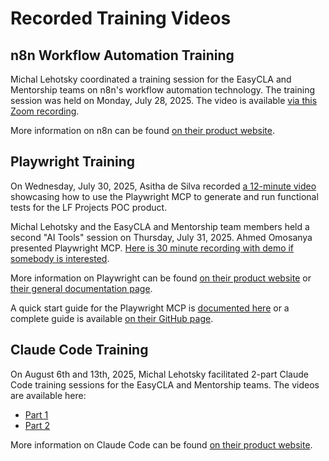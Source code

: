 # Recorded Training Videos

## n8n Workflow Automation Training

Michal Lehotsky coordinated a training session for the EasyCLA and Mentorship
teams on n8n's workflow automation technology. The training session was held on
Monday, July 28, 2025. The video is available [via this Zoom
recording](https://zoom.us/rec/share/eRoWa6hZchWb1WSFK5uTI33GvAP7SONmkMFytQeoEErJSI5YIkvesE2ySdP_EdnG.eyUkV3Xpq1_4j49L?startTime=1753713178000).

More information on n8n can be found [on their product website](https://n8n.io/).

## Playwright Training

On Wednesday, July 30, 2025, Asitha de Silva recorded [a 12-minute
video](https://drive.google.com/file/d/1l6y7YjMxBFujsL1zuk96a0q8fpcVQdR5/view)
showcasing how to use the Playwright MCP to generate and run functional tests
for the LF Projects POC product.

Michal Lehotsky and the EasyCLA and Mentorship team members held a second "AI
Tools" session on Thursday, July 31, 2025. Ahmed Omosanya presented Playwright
MCP. [Here is 30 minute recording with demo if somebody is
interested](https://zoom.us/rec/share/r6UvEKR8fPHEg2VLviXkhY0fxsORr2jM_xK-vFAiEs7LUAyxBbMw53RX531qGd4_.rxy99jfPePv1syUM?startTime=1753972303000).

More information on Playwright can be found [on their product
website](https://playwright.dev/) or [their general documentation
page](https://playwright.dev/docs/intro).

A quick start guide for the Playwright MCP is [documented
here](../mcp/playwright.md) or a complete guide is available [on their GitHub
page](https://github.com/microsoft/playwright-mcp).

## Claude Code Training

On August 6th and 13th, 2025, Michal Lehotsky facilitated 2-part Claude Code
training sessions for the EasyCLA and Mentorship teams.
The videos are available here:

- [Part 1](https://zoom.us/rec/share/iOf-vwR6YS3MMO8JvSk9--n-9nQzumckSiwZiU7kz3RicTZPOStffSd4gibbbwED.ZcXf6mkoH0sFWxwc?startTime=1754501710000)
- [Part 2](https://zoom.us/rec/share/5xE8YpGVHXBEHKGowc5Spcj9J0dIDU4yc7YxhkN0XswHqy_9c91AEaUc376ZfTMD.F_d2lVMPxhzEQ8yy?startTime=1755128028000)

More information on Claude Code can be found [on their product website](https://www.anthropic.com/claude-code).
